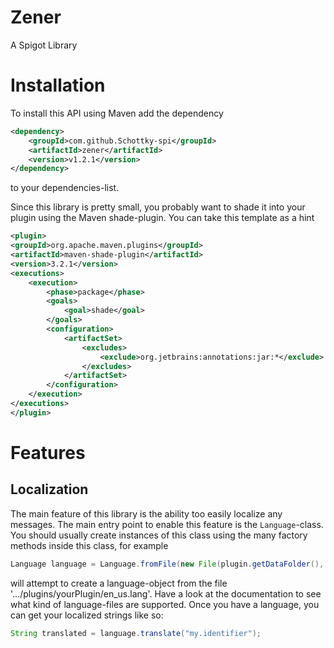 # Zener
A Spigot Library

# Installation

To install this API using Maven add the dependency

```xml
<dependency>
    <groupId>com.github.Schottky-spi</groupId>
    <artifactId>zener</artifactId>
    <version>v1.2.1</version>
</dependency>
```
to your dependencies-list.

Since this library is pretty small, you probably want to shade it into your plugin using the Maven shade-plugin. You can take this template
as a hint

```xml
<plugin>
<groupId>org.apache.maven.plugins</groupId>
<artifactId>maven-shade-plugin</artifactId>
<version>3.2.1</version>
<executions>
    <execution>
        <phase>package</phase>
        <goals>
            <goal>shade</goal>
        </goals>
        <configuration>
            <artifactSet>
                <excludes>
                    <exclude>org.jetbrains:annotations:jar:*</exclude> <!-- not necesairily applicable for any project, serves as an example -->
                </excludes>
            </artifactSet>
        </configuration>
    </execution>
</executions>
</plugin>
```

# Features

## Localization

The main feature of this library is the ability too easily localize any messages. The main entry point
to enable this feature is the `Language`-class. You should usually create instances of this class using 
the many factory methods inside this class, for example
```java
Language language = Language.fromFile(new File(plugin.getDataFolder(), "en_us.lang"));
```
will attempt to create a language-object from the file '.../plugins/yourPlugin/en_us.lang'.
Have a look at the documentation to see what kind of language-files are supported.
Once you have a language, you can get your localized strings like so:
```java
String translated = language.translate("my.identifier");
```
